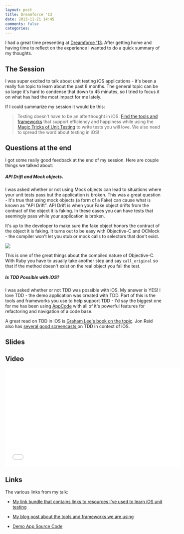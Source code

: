 ```yaml
---
layout: post
title: Dreamforce '13
date: 2013-11-21 14:45
comments: false
categories: 
---
```


I had a great time presenting at [Dreamforce '13](https://www.salesforce.com/dreamforce/DF13/). After getting home and having time to reflect on the experience I wanted to do a quick summary of my thoughts. 

## The Session

I was super excited to talk about unit testing iOS applications - it's been a really fun topic to learn about the past 6 months. The general topic can be so large it's hard to condense that down to 45 minutes, so I tried to focus it on what has had the most impact for me lately. 

If I could summarize my session it would be this:

>Testing doesn't have to be an afterthought in iOS. [Find the tools and frameworks](http://bit.ly/17Wg11i) that support efficiency and happiness while using the [Magic Tricks of Unit Testing](http://bit.ly/1dYzyQc) to write tests you will love. We also need to spread the word about testing in iOS!

## Questions at the end

I got some really good feedback at the end of my session. Here are couple things we talked about: 

##### API Drift and Mock objects. 
I was asked whether or not using Mock objects can lead to situations where your unit tests pass but the application is broken. This was a great question - It's true that using mock objects (a form of a Fake) can cause what is known as "API Drift". API Drift is when your Fake object drifts from the contract of the object it is faking. In these cases you can have tests that seemingly pass while your application is broken. 

It's up to the developer to make sure the fake object honors the contract of the object it is faking. It turns out to be easy with Objective-C and OCMock - the compiler won't let you stub or mock calls to selectors that don't exist. 

<a href="{{ root_url }}/images/api_drift.png"><img src="{{ root_url }}/images/api_drift.png" /></a>

This is one of the great things about the compiled nature of Objective-C. With Ruby you have to usually take another step and say `call_original` so that if the method doesn't exist on the real object you fail the test. 

##### Is TDD Possible with iOS?

I was asked whether or not TDD was possible with iOS. My answer is YES! I love TDD - the demo application was created with TDD. Part of this is the tools and frameworks you use to help support TDD - I'd say the biggest one for me has been using [AppCode](www.jetbrains.com/objc/) with all of it's powerful features for refactoring and navigation of a code base. 

A great read on TDD in iOS is [Graham Lee's book on the topic](http://amzn.to/17sFuyJ). Jon Reid also has [several good screencasts ](http://bit.ly/1dgxG5X) on TDD in context of iOS. 


## Slides
<script async class="speakerdeck-embed" data-id="0b20cce033f30131561206dd63e41523" data-ratio="1.77777777777778" src="//speakerdeck.com/assets/embed.js"></script>

## Video
<div class="video-wrapper">
    <iframe width="560" height="315" src="//www.youtube.com/embed/S5MvykD3yiE" frameborder="0" allowfullscreen></iframe>
</div>

## Links

The various links from my talk:

* [My link bundle that contains links to resources I've used to learn iOS unit testing](http://bit.ly/HvRbZQ)

* [My blog post about the tools and frameworks we are using](http://bit.ly/17Wg11i)

* [Demo App Source Code](http://bit.ly/I2NDyB) 


